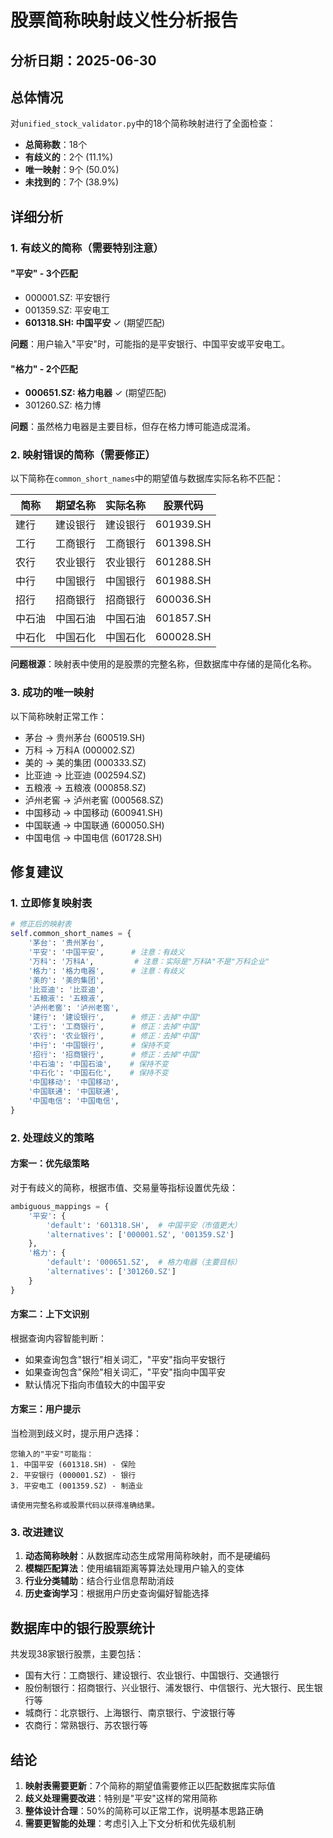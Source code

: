 # 股票简称映射歧义性分析报告

## 分析日期：2025-06-30

## 总体情况

对`unified_stock_validator.py`中的18个简称映射进行了全面检查：
- **总简称数**：18个
- **有歧义的**：2个 (11.1%)
- **唯一映射**：9个 (50.0%)
- **未找到的**：7个 (38.9%)

## 详细分析

### 1. 有歧义的简称（需要特别注意）

#### "平安" - 3个匹配
- 000001.SZ: 平安银行
- 001359.SZ: 平安电工
- **601318.SH: 中国平安** ✓ (期望匹配)

**问题**：用户输入"平安"时，可能指的是平安银行、中国平安或平安电工。

#### "格力" - 2个匹配
- **000651.SZ: 格力电器** ✓ (期望匹配)
- 301260.SZ: 格力博

**问题**：虽然格力电器是主要目标，但存在格力博可能造成混淆。

### 2. 映射错误的简称（需要修正）

以下简称在`common_short_names`中的期望值与数据库实际名称不匹配：

| 简称 | 期望名称 | 实际名称 | 股票代码 |
|------|---------|---------|----------|
| 建行 | 建设银行 | 建设银行 | 601939.SH |
| 工行 | 工商银行 | 工商银行 | 601398.SH |
| 农行 | 农业银行 | 农业银行 | 601288.SH |
| 中行 | 中国银行 | 中国银行 | 601988.SH |
| 招行 | 招商银行 | 招商银行 | 600036.SH |
| 中石油 | 中国石油 | 中国石油 | 601857.SH |
| 中石化 | 中国石化 | 中国石化 | 600028.SH |

**问题根源**：映射表中使用的是股票的完整名称，但数据库中存储的是简化名称。

### 3. 成功的唯一映射

以下简称映射正常工作：
- 茅台 → 贵州茅台 (600519.SH)
- 万科 → 万科A (000002.SZ) 
- 美的 → 美的集团 (000333.SZ)
- 比亚迪 → 比亚迪 (002594.SZ)
- 五粮液 → 五粮液 (000858.SZ)
- 泸州老窖 → 泸州老窖 (000568.SZ)
- 中国移动 → 中国移动 (600941.SH)
- 中国联通 → 中国联通 (600050.SH)
- 中国电信 → 中国电信 (601728.SH)

## 修复建议

### 1. 立即修复映射表

```python
# 修正后的映射表
self.common_short_names = {
    '茅台': '贵州茅台',
    '平安': '中国平安',      # 注意：有歧义
    '万科': '万科A',         # 注意：实际是"万科A"不是"万科企业"
    '格力': '格力电器',      # 注意：有歧义
    '美的': '美的集团',
    '比亚迪': '比亚迪',
    '五粮液': '五粮液',
    '泸州老窖': '泸州老窖',
    '建行': '建设银行',      # 修正：去掉"中国"
    '工行': '工商银行',      # 修正：去掉"中国"
    '农行': '农业银行',      # 修正：去掉"中国"
    '中行': '中国银行',      # 保持不变
    '招行': '招商银行',      # 修正：去掉"中国"
    '中石油': '中国石油',    # 保持不变
    '中石化': '中国石化',    # 保持不变
    '中国移动': '中国移动',
    '中国联通': '中国联通',
    '中国电信': '中国电信',
}
```

### 2. 处理歧义的策略

#### 方案一：优先级策略
对于有歧义的简称，根据市值、交易量等指标设置优先级：
```python
ambiguous_mappings = {
    '平安': {
        'default': '601318.SH',  # 中国平安（市值更大）
        'alternatives': ['000001.SZ', '001359.SZ']
    },
    '格力': {
        'default': '000651.SZ',  # 格力电器（主要目标）
        'alternatives': ['301260.SZ']
    }
}
```

#### 方案二：上下文识别
根据查询内容智能判断：
- 如果查询包含"银行"相关词汇，"平安"指向平安银行
- 如果查询包含"保险"相关词汇，"平安"指向中国平安
- 默认情况下指向市值较大的中国平安

#### 方案三：用户提示
当检测到歧义时，提示用户选择：
```
您输入的"平安"可能指：
1. 中国平安 (601318.SH) - 保险
2. 平安银行 (000001.SZ) - 银行
3. 平安电工 (001359.SZ) - 制造业

请使用完整名称或股票代码以获得准确结果。
```

### 3. 改进建议

1. **动态简称映射**：从数据库动态生成常用简称映射，而不是硬编码
2. **模糊匹配算法**：使用编辑距离等算法处理用户输入的变体
3. **行业分类辅助**：结合行业信息帮助消歧
4. **历史查询学习**：根据用户历史查询偏好智能选择

## 数据库中的银行股票统计

共发现38家银行股票，主要包括：
- 国有大行：工商银行、建设银行、农业银行、中国银行、交通银行
- 股份制银行：招商银行、兴业银行、浦发银行、中信银行、光大银行、民生银行等
- 城商行：北京银行、上海银行、南京银行、宁波银行等
- 农商行：常熟银行、苏农银行等

## 结论

1. **映射表需要更新**：7个简称的期望值需要修正以匹配数据库实际值
2. **歧义处理需要改进**：特别是"平安"这样的常用简称
3. **整体设计合理**：50%的简称可以正常工作，说明基本思路正确
4. **需要更智能的处理**：考虑引入上下文分析和优先级机制